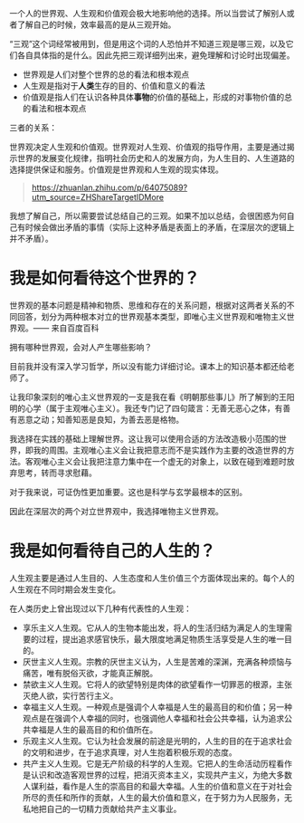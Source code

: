 一个人的世界观、人生观和价值观会极大地影响他的选择。所以当尝试了解别人或者了解自己的时候，效率最高的是从三观开始。

“三观”这个词经常被用到，但是用这个词的人恐怕并不知道三观是哪三观，以及它们各自具体指的是什么。因此先把三观详细列出来，避免理解和讨论时出现偏差。

- 世界观是人们对整个世界的总的看法和根本观点
- 人生观是指对于**人类**生存的目的、价值和意义的看法
- 价值观是指人们在认识各种具体**事物**的价值的基础上，形成的对事物价值的总的看法和根本观点

三者的关系：

世界观决定人生观和价值观。世界观对人生观、价值观的指导作用，主要是通过揭示世界的发展变化规律，指明社会历史和人的发展方向，为人生目的、人生道路的选择提供保证和服务。价值观是世界观和人生观的现实体现。

> https://zhuanlan.zhihu.com/p/64075089?utm_source=ZHShareTargetIDMore

我想了解自己，所以需要尝试总结自己的三观。如果不加以总结，会很困惑为何自己有时候会做出矛盾的事情（实际上这种矛盾是表面上的矛盾，在深层次的逻辑上并不矛盾）。

# 我是如何看待这个世界的？

世界观的基本问题是精神和物质、思维和存在的关系问题，根据对这两者关系的不同回答，划分为两种根本对立的世界观基本类型，即唯心主义世界观和唯物主义世界观。—— 来自百度百科

拥有哪种世界观，会对人产生哪些影响？

目前我并没有深入学习哲学，所以没有能力详细讨论。课本上的知识基本都还给老师了。

让我印象深刻的唯心主义世界观的一支是我在看《明朝那些事儿》所了解到的王阳明的心学（属于主观唯心主义）。我还专门记了四句箴言：无善无恶心之体，有善有恶意之动；知善知恶是良知，为善去恶是格物。

我选择在实践的基础上理解世界。这让我可以使用合适的方法改造极小范围的世界，即我的周围。主观唯心主义会让我把意志而不是实践作为主要的改造世界的方法。客观唯心主义会让我把注意力集中在一个虚无的对象上，以致在碰到难题时放弃思考，转而寻求慰藉。

对于我来说，可证伪性更加重要。这也是科学与玄学最根本的区别。

因此在深层次的两个对立世界观中，我选择唯物主义世界观。

# 我是如何看待自己的人生的？

人生观主要是通过人生目的、人生态度和人生价值三个方面体现出来的。每个人的人生观在不同时期会发生变化。

在人类历史上曾出现过以下几种有代表性的人生观：
- 享乐主义人生观。它从人的生物本能出发，将人的生活归结为满足人的生理需要的过程，提出追求感官快乐，最大限度地满足物质生活享受是人生的唯一目的。
- 厌世主义人生观。宗教的厌世主义认为，人生是苦难的深渊，充满各种烦恼与痛苦，唯有脱俗灭欲，才能真正解脱。
- 禁欲主义人生观。它将人的欲望特别是肉体的欲望看作一切罪恶的根源，主张灭绝人欲，实行苦行主义。
- 幸福主义人生观。一种观点是强调个人幸福是人生的最高目的和价值；另一种观点是在强调个人幸福的同时，也强调他人幸福和社会公共幸福，认为追求公共幸福是人生的最高目的和价值所在。
- 乐观主义人生观。它认为社会发展的前途是光明的，人生的目的在于追求社会的文明和进步，在于追求真理，对人生抱着积极乐观的态度。
- 共产主义人生观。它是无产阶级的科学的人生观。它把人的生命活动历程看作是认识和改造客观世界的过程，把消灭资本主义，实现共产主义，为绝大多数人谋利益，看作是人生的崇高目的和最大幸福。人生的价值和意义在于对社会所尽的责任和所作的贡献，人生的最大价值和意义，在于努力为人民服务，无私地把自己的一切精力贡献给共产主义事业。